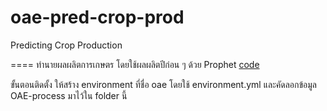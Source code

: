 # oae-pred-crop-prod
Predicting Crop Production

====
ทำนายผลผลิตการเกษตร โดยใช้ผลผลิตปีก่อน ๆ ด้วย Prophet [code](yield_prophet-dashboard.ipynb)

ขั้นตอนติดตั้ง ให้สร้าง environment ที่ชื่อ oae โดยใช้ environment.yml และคัดลอกข้อมูล OAE-process มาไว้ใน folder นี้
